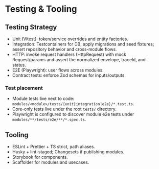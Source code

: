 # Testing & Tooling

## Testing Strategy

- Unit (Vitest): token/service overrides and entity factories.
- Integration: Testcontainers for DB; apply migrations and seed fixtures; assert repository behavior and cross-module flows.
- HTTP: invoke request handlers (HttpRequest) with mock Request/params and assert the normalized envelope, traceId, and status.
- E2E (Playwright): user flows across modules.
- Contract tests: enforce Zod schemas for inputs/outputs.

### Test placement

- Module tests live next to code: `modules/<module>/tests/{unit|integration|e2e}/*.test.ts`.
- Core-only tests live under the root `tests/` directory.
- Playwright is configured to discover module e2e tests under `modules/**/tests/e2e/**/*.spec.ts`.

## Tooling

- ESLint + Prettier + TS strict, path aliases.
- Husky + lint-staged; Changesets if publishing modules.
- Storybook for components.
- Scaffolder for modules and usecases.
